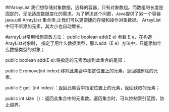 ##ArrayList
我们想存储对象数据，选择的容器，只有对象数组。而数组的长度是固定的，无法适应数据变化的需求。为了解决这个问题，Java提供了另一个容器java.util.ArrayList 集合类,让我们可以更便捷的存储和操作对象数据。
ArrayList 中可不断添加元素，其大小也自动增长。

#arrayList常用增删查改方法：
public boolean add(E e)
参数 E e，在构造ArayList对象时，<E> 指定了用什么数据类型，那么add（E e）方法中，只能添加什么数据类型的对象；

public boolean add(E e):将指定的元素添加到此集合的尾部；

public E remove(int index):移除此集合中指定位置上的元素，返回被删除的元素。

public E get（int index）：返回此集合中指定位置上的元素，返回获取的元素；

 public int size（）：返回此集合中的元素数。遍历集合时，可以控制索引范围，防止越界。